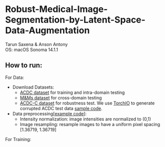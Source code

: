 # Robust-Medical-Image-Segmentation-by-Latent-Space-Data-Augmentation

Tarun Saxena & Anson Antony</br>
OS: macOS Sonoma 14.1.1


## How to run:
For Data:
- Download Datasets:
  - [ACDC dataset](https://www.creatis.insa-lyon.fr/Challenge/acdc/databases.html) for training and intra-domain testing
  - [M&Ms dataset](https://www.ub.edu/mnms/) for cross-domain testing
  - [ACDC-C dataset](https://drive.google.com/file/d/1QEpe00AaUzrRPFCSNuOsoF7KHwYG5_oB/view?usp=sharing) for robustness test. We use [TorchIO](https://torchio.readthedocs.io/) to generate corrupted ACDC test data [sample code](medseg/dataset_loader/generate_artefacted_data.py).
- Data preprocessing[[example code](medseg/dataset_loader/acdc_preprocess.py)]: 
  - Intensity normalization: image intensities are normalized to (0,1)
  - Image resampling: resample images to have a uniform pixel spacing [1.36719, 1.36719]

For Training:
